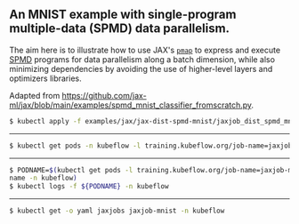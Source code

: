 ## An MNIST example with single-program multiple-data (SPMD) data parallelism.

The aim here is to illustrate how to use JAX's [`pmap`](https://jax.readthedocs.io/en/latest/_autosummary/jax.pmap.html) to express and execute
[SPMD](https://jax.readthedocs.io/en/latest/glossary.html#term-SPMD) programs for data parallelism along a batch dimension, while also
minimizing dependencies by avoiding the use of higher-level layers and
optimizers libraries.

Adapted from https://github.com/jax-ml/jax/blob/main/examples/spmd_mnist_classifier_fromscratch.py.

```bash
$ kubectl apply -f examples/jax/jax-dist-spmd-mnist/jaxjob_dist_spmd_mnist_gloo.yaml
```

---

```bash
$ kubectl get pods -n kubeflow -l training.kubeflow.org/job-name=jaxjob-mnist
```
---
```bash
$ PODNAME=$(kubectl get pods -l training.kubeflow.org/job-name=jaxjob-mnist,training.kubeflow.org/replica-type=worker,training.kubeflow.org/replica-index=0 -o
name -n kubeflow)
$ kubectl logs -f ${PODNAME} -n kubeflow
```

---

```bash
$ kubectl get -o yaml jaxjobs jaxjob-mnist -n kubeflow
```
